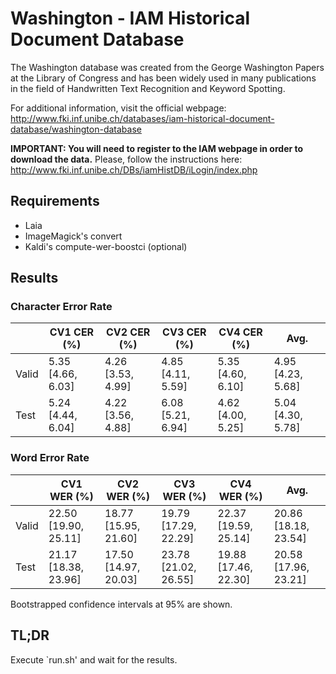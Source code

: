 # Washington - IAM Historical Document Database

The Washington database was created from the George Washington Papers at the
Library of Congress and has been widely used in many publications in the field
of Handwritten Text Recognition and Keyword Spotting.

For additional information, visit the official webpage:
http://www.fki.inf.unibe.ch/databases/iam-historical-document-database/washington-database

**IMPORTANT: You will need to register to the IAM webpage in order to download
the data.** Please, follow the instructions here:
http://www.fki.inf.unibe.ch/DBs/iamHistDB/iLogin/index.php

## Requirements

- Laia
- ImageMagick's convert
- Kaldi's compute-wer-boostci (optional)

## Results

### Character Error Rate

|       |    CV1 CER (%)    |    CV2 CER (%)    |    CV3 CER (%)    |    CV4 CER (%)    | Avg.              |
|-------|-------------------|-------------------|-------------------|-------------------|-------------------|
| Valid | 5.35 [4.66, 6.03] | 4.26 [3.53, 4.99] | 4.85 [4.11, 5.59] | 5.35 [4.60, 6.10] | 4.95 [4.23, 5.68] |
| Test  | 5.24 [4.44, 6.04] | 4.22 [3.56, 4.88] | 6.08 [5.21, 6.94] | 4.62 [4.00, 5.25] | 5.04 [4.30, 5.78] |

### Word Error Rate

|       |    CV1 WER (%)       |    CV2 WER (%)       |    CV3 WER (%)       |    CV4 WER (%)       | Avg.                 |
|-------|----------------------|----------------------|----------------------|----------------------|----------------------|
| Valid | 22.50 [19.90, 25.11] | 18.77 [15.95, 21.60] | 19.79 [17.29, 22.29] | 22.37 [19.59, 25.14] | 20.86 [18.18, 23.54] |
| Test  | 21.17 [18.38, 23.96] | 17.50 [14.97, 20.03] | 23.78 [21.02, 26.55] | 19.88 [17.46, 22.30] | 20.58 [17.96, 23.21] |

Bootstrapped confidence intervals at 95% are shown.

## TL;DR

Execute `run.sh' and wait for the results.